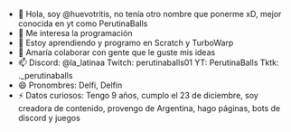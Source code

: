 - 👋 Hola, soy @huevotritis, no tenía otro nombre que ponerme xD, mejor conocida en yt como PerutinaBalls
- 👀 Me interesa la programación
- 🌱 Estoy aprendiendo y programo en Scratch y TurboWarp
- 💞️ Amaría colaborar con gente que le guste mis ideas
- 📫 Discord: @la_latinaa Twitch: perutinaballs01 YT: PerutinaBalls Tktk: ._perutinaballs
- 😄 Pronombres: Delfi, Delfin
- ⚡ Datos curiosos: Tengo 9 años, cumplo el 23 de diciembre, soy creadora de contenido, provengo de Argentina, hago páginas, bots de discord y juegos

<!---
Huevotritis/Huevotritis is a ✨ special ✨ repository because its `README.md` (this file) appears on your GitHub profile.
You can click the Preview link to take a look at your changes.
--->
